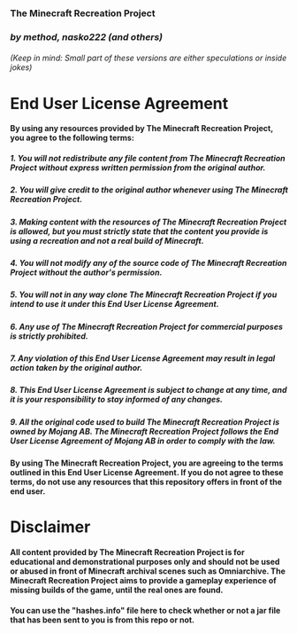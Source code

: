 ### **The Minecraft Recreation Project**
### *by method, nasko222 (and others)*

###### (Keep in mind: Small part of these versions are either speculations or inside jokes)

# End User License Agreement

#### By using any resources provided by The Minecraft Recreation Project, you agree to the following terms:

##### 1. You will not redistribute any file content from The Minecraft Recreation Project without express written permission from the original author.
##### 2. You will give credit to the original author whenever using The Minecraft Recreation Project.
##### 3. Making content with the resources of The Minecraft Recreation Project is allowed, but you must strictly state that the content you provide is using a recreation and not a real build of Minecraft.
##### 4. You will not modify any of the source code of The Minecraft Recreation Project without the author's permission.
##### 5. You will not in any way clone The Minecraft Recreation Project if you intend to use it under this End User License Agreement.
##### 6. Any use of The Minecraft Recreation Project for commercial purposes is strictly prohibited.
##### 7. Any violation of this End User License Agreement may result in legal action taken by the original author.
##### 8. This End User License Agreement is subject to change at any time, and it is your responsibility to stay informed of any changes.
##### 9. All the original code used to build The Minecraft Recreation Project is owned by Mojang AB. The Minecraft Recreation Project follows the End User License Agreement of Mojang AB in order to comply with the law. 

#### By using The Minecraft Recreation Project, you are agreeing to the terms outlined in this End User License Agreement. If you do not agree to these terms, do not use any resources that this repository offers in front of the end user.

# Disclaimer
#### All content provided by The Minecraft Recreation Project is for educational and demonstrational purposes only and should not be used or abused in front of Minecraft archival scenes such as Omniarchive. The Minecraft Recreation Project aims to provide a gameplay experience of missing builds of the game, until the real ones are found. 

#### You can use the "hashes.info" file here to check whether or not a jar file that has been sent to you is from this repo or not.
